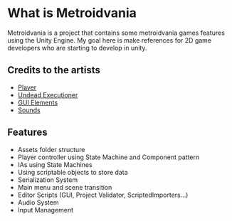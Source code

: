 # What is Metroidvania

Metroidvania is a project that contains some metroidvania games features using the Unity Engine.
My goal here is make references for 2D game developers who are starting to develop in unity.

## Credits to the artists

- [Player](https://aamatniekss.itch.io/fantasy-knight-free-pixelart-animated-character)
- [Undead Executioner](https://darkpixel-kronovi.itch.io/undead-executioner)
- [GUI Elements](https://mounirtohami.itch.io/pixel-art-gui-elements)
- [Sounds](https://jdwasabi.itch.io/8-bit-16-bit-sound-effects-pack)

## Features

- Assets folder structure
- Player controller using State Machine and Component pattern
- IAs using State Machines
- Using scriptable objects to store data
- Serialization System
- Main menu and scene transition
- Editor Scripts (GUI, Project Validator, ScriptedImporters...)
- Audio System
- Input Management
